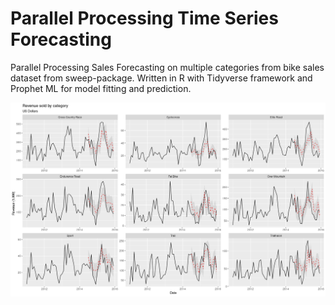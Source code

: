 # Parallel Processing Time Series Forecasting

Parallel Processing Sales Forecasting on multiple categories from bike sales dataset from sweep-package. Written in R with Tidyverse framework and Prophet ML for model fitting and prediction.

![](files/plot_actual_vs_forecast)
